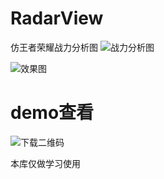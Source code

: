 # RadarView
仿王者荣耀战力分析图
![战力分析图](https://github.com/fengfeilong0529/RadarView/blob/master/pics/2.png "feilong")

![效果图](https://github.com/fengfeilong0529/RadarView/blob/master/pics/1.png "feilong")

# demo查看
![下载二维码](https://github.com/fengfeilong0529/RadarView/blob/master/pics/1.png "feilong")

本库仅做学习使用

